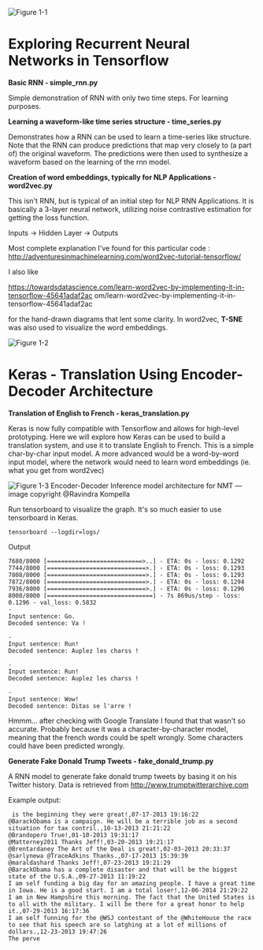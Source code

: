 ![Figure 1-1](https://upload.wikimedia.org/wikipedia/commons/thumb/1/11/TensorFlowLogo.svg/200px-TensorFlowLogo.svg.png "Tensorflow")

# Exploring Recurrent Neural Networks in Tensorflow

**Basic RNN - simple_rnn.py**

Simple demonstration of RNN with only two time steps. For learning purposes. 

**Learning a waveform-like time series structure - time_series.py**

Demonstrates how a RNN can be used to learn a time-series like structure. 
Note that the RNN can produce predictions that map very closely to (a part of) the original waveform. 
The predictions were then used to synthesize a waveform based on the learning of the rnn model. 

**Creation of word embeddings, typically for NLP Applications - word2vec.py**

This isn't RNN, but is typical of an initial step for NLP RNN Applications. 
It is basically a 3-layer neural network, utilizing noise contrastive estimation for getting the loss function.   

Inputs -> Hidden Layer -> Outputs 

Most complete explanation I've found for this particular code : 
http://adventuresinmachinelearning.com/word2vec-tutorial-tensorflow/

I also like 

https://towardsdatascience.com/learn-word2vec-by-implementing-it-in-tensorflow-45641adaf2ac
om/learn-word2vec-by-implementing-it-in-tensorflow-45641adaf2ac

for the hand-drawn diagrams that lent some clarity.
In word2vec, **T-SNE** was also used to visualize the word embeddings.


![Figure 1-2](https://blog.keras.io/img/keras-tensorflow-logo.jpg "Keras")

# Keras - Translation Using Encoder-Decoder Architecture

**Translation of English to French - keras_translation.py**

Keras is now fully compatible with Tensorflow and allows for high-level prototyping. 
Here we will explore how Keras can be used to build a translation system, and use it to
translate English to French. This is a simple char-by-char input model. A more advanced
would be a word-by-word input model, where the network would need to learn word embeddings
(ie. what you get from word2vec)


![Figure 1-3](https://cdn-images-1.medium.com/max/2000/1*nYptRUTtVd9xUjwL-cVL3Q.png " Encoder-Decoder Inference model architecture for NMT —image copyright @Ravindra Kompella")
Encoder-Decoder Inference model architecture for NMT —image copyright @Ravindra Kompella

Run tensorboard to visualize the graph. It's so much easier to use tensorboard in Keras.
````
tensorboard --logdir=logs/
````

Output
````
7680/8000 [===========================>..] - ETA: 0s - loss: 0.1292
7744/8000 [============================>.] - ETA: 0s - loss: 0.1293
7808/8000 [============================>.] - ETA: 0s - loss: 0.1293
7872/8000 [============================>.] - ETA: 0s - loss: 0.1294
7936/8000 [============================>.] - ETA: 0s - loss: 0.1296
8000/8000 [==============================] - 7s 869us/step - loss: 0.1296 - val_loss: 0.5832
-
Input sentence: ﻿Go.
Decoded sentence: Va !

-
Input sentence: Run!
Decoded sentence: Auplez les charss !

-
Input sentence: Run!
Decoded sentence: Auplez les charss !

-
Input sentence: Wow!
Decoded sentence: Ditas se l'arre !

````
Hmmm... after checking with Google Translate I found that that wasn't so accurate. Probably because
it was a character-by-character model, meaning that the french words could be spelt wrongly. 
Some characters could have been predicted wrongly.

**Generate Fake Donald Trump Tweets - fake_donald_trump.py**

A RNN model to generate fake donald trump tweets by basing it on his Twitter history. Data is retrieved from
http://www.trumptwitterarchive.com

Example output:

````
 is the beginning they were great!,07-17-2013 19:16:22
@BarackObama is a campaign. He will be a terrible job as a second situation for tax contril.,10-13-2013 21:21:22
@Brandopero True!,01-10-2013 19:31:17
@Matterney2011 Thanks Jeff!,03-20-2013 19:21:17
@Brentardaney The Art of the Deal is great!,02-03-2013 20:33:37
@sarlynewa @TraceAdkins Thanks.,07-17-2013 15:39:39
@maraldashard Thanks Jeff!,07-23-2013 19:21:29
@BarackObama has a complete disaster and that will be the biggest state of the U.S.A.,09-27-2013 11:19:22
I am self funding a big day for an amazing people. I have a great time in Iowa. He is a good start. I am a total loser!,12-06-2014 21:29:22
I am in New Hampshire this morning. The fact that the United States is to all with the military. I will be there for a great honor to help it.,07-29-2013 16:17:36
I am self funning for the @WSJ contestant of the @WhiteHouse the race to see that his speech are so latghing at a lot of millions of dollars.,12-23-2013 19:47:26
The perve
````
